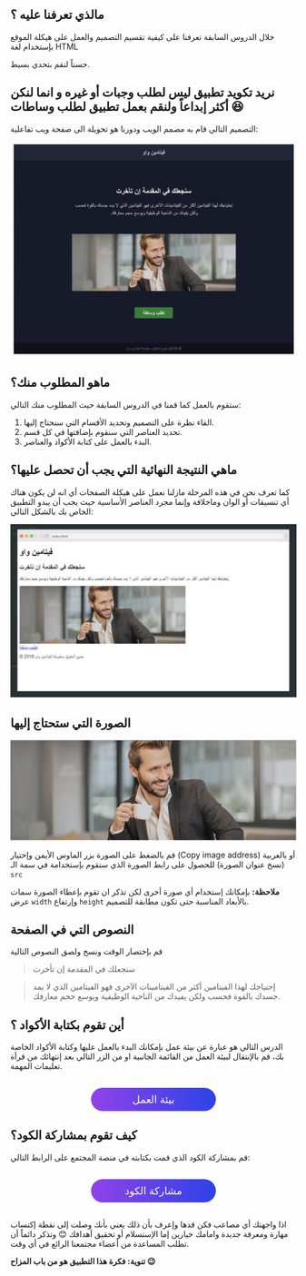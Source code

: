 ## مالذي تعرفنا عليه ؟
خلال الدروس السابقة تعرفنا على كيفية تقسيم التصميم والعمل على هيكلة الموقع بإستخدام لغة HTML

حسناً لنقم بتحدي بسيط.

## نريد تكويد تطبيق ليس لطلب وجبات أو غيره و انما لنكن أكثر إبداعاً ولنقم بعمل تطبيق لطلب وساطات :laughing:
التصميم التالي قام به مصمم الويب ودورنا هو تحويلة الى صفحة ويب تفاعلية:

![webpage design](assets/design.jpg) 

## ماهو المطلوب منك؟
ستقوم بالعمل كما قمنا في الدروس السابقة حيث المطلوب منك التالي:

1. القاء نظرة على التصميم وتحديد الأقسام التي سنحتاج إليها.
2. تحديد العناصر التي سنقوم بإضافتها في كل قسم.
3. البدء بالعمل على كتابة الأكواد والعناصر.

## ماهي النتيجة النهائية التي يجب أن تحصل عليها؟
كما تعرف نحن في هذه المرحلة مازلنا نعمل على هيكلة الصفحات أي انه لن يكون هناك أي تنسيقات أو الوان وماخلافة وإنما مجرد العناصر الأساسية حيث يجب أن يبدو التطبيق الخاص بك بالشكل التالي:

![final result](assets/workspace.jpg) 

## الصورة التي ستحتاج إليها 

![image|600x210](assets/banner.jpg) 

قم بالضغط على الصورة بزر الماوس الأيمن وإختيار (Copy image address) أو بالعربية (نسخ عنوان الصورة) للحصول على رابط الصورة الذي ستقوم بإستخدامة في سمة الـ `src`

**ملاحظة:** بإمكانك إستخدام أي صورة أخرى لكن تذكر ان تقوم بإعطاء الصورة سمات عرض `width` وإرتفاع `height` بالأبعاد المناسبة حتى تكون مطابقة للتصميم.

## النصوص التي في الصفحة
قم بإختصار الوقت ونسخ ولصق النصوص التالية

>  سنجعلك في المقدمة إن تأخرت

> إحتياجك لهذا الفيتامين أكثر من الفيتامينات الآخرى فهو الفيتامين الذي لا يمد جسدك بالقوة فحسب ولكن يفيدك من الناحية الوظيفية ويوسع حجم معارفك. 

## أين تقوم بكتابة الأكواد ؟ 
الدرس التالي هو عبارة عن بيئة عمل بإمكانك البدء بالعمل عليها وكتابة الأكواد الخاصة بك، قم بالإنتقال لبيئة العمل من القائمة الجانبية او من الزر التالي بعد إنتهائك من قرأة تعليمات المهمة.

<a href="https://coretabs.net/classroom/frontend/html-css-basics/العمل-على-هيكلة-المشروع/بيئة-عمل-مهمة-تقسيم-وهيكلة-صفحات-الويب" style="display: block; width: 200px; background-color: #5355e8; background-image:linear-gradient(to left, #2d43e7, #9042e8); color:#fff; padding: 10px; margin: 30px auto; border-radius:100px; text-decoration: none; font-size: 18px; text-align: center;" target="_blank">بيئة العمل</a>

## كيف تقوم بمشاركة الكود؟
قم بمشاركة الكود الذي قمت بكتابته في منصة المجتمع على الرابط التالي:

<a href="https://forums.coretabs.net/t/مشاركة-حلول-مهمة-تطبيق-فيتامين-واو/979" style="display: block; width: 200px; background-color: #5355e8; background-image:linear-gradient(to left, #2d43e7, #9042e8); color:#fff; padding: 10px; margin: 30px auto; border-radius:100px; text-decoration: none; font-size: 18px; text-align: center;" target="_blank">مشاركة الكود</a>


اذا واجهتك أي مصاعب فكن قدها وإعرف بأن ذلك يعني بأنك وصلت إلى نقطة إكتساب مهارة ومعرفة جديدة وامامك خيارين إما الإستسلام أو تحقيق أهدافك :blush: وتذكر دائماً أن تطلب المساعدة من أعضاء مجتمعنا الرائع في أي وقت.

**تنوية: فكرة هذا التطبيق هو من باب المزاح :wink:**
